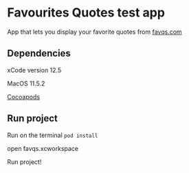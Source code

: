 # Favourites Quotes test app
App that lets you display your favorite quotes from [favqs.com](https://favqs.com)

## Dependencies
xCode version 12.5

MacOS 11.5.2

[Cocoapods](https://cocoapods.org)

## Run project
Run on the terminal
```pod install```

open favqs.xcworkspace

Run project!